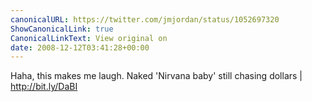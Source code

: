 ```yaml
---
canonicalURL: https://twitter.com/jmjordan/status/1052697320
ShowCanonicalLink: true
CanonicalLinkText: View original on
date: 2008-12-12T03:41:28+00:00
---
```

Haha, this makes me laugh. Naked 'Nirvana baby' still chasing dollars | http://bit.ly/DaBI